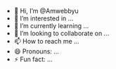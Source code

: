 - 👋 Hi, I’m @Amwebbyu
- 👀 I’m interested in ...
- 🌱 I’m currently learning ...
- 💞️ I’m looking to collaborate on ...
- 📫 How to reach me ...
- 😄 Pronouns: ...
- ⚡ Fun fact: ...

<!---
Amwebbyu/Amwebbyu is a ✨ special ✨ repository because its `README.md` (this file) appears on your GitHub profile.
You can click the Preview link to take a look at your changes.
--->
